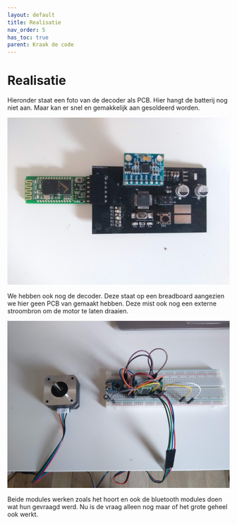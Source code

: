 ```yaml
---
layout: default
title: Realisatie
nav_order: 5
has_toc: true
parent: Kraak de code
---
```


# Realisatie

Hieronder staat een foto van de decoder als PCB. Hier hangt de batterij nog niet aan. Maar kan er snel en gemakkelijk aan gesoldeerd worden.

![Remote controller](../ImagesRobin/remotecontroller1.jpg)

We hebben ook nog de decoder. Deze staat op een breadboard aangezien we hier geen PCB van gemaakt hebben. Deze mist ook nog een externe stroombron om de motor te laten draaien.

![Decoder](../ImagesRobin/decoder1.jpg)

Beide modules werken zoals het hoort en ook de bluetooth modules doen wat hun gevraagd werd. Nu is de vraag alleen nog maar of het grote geheel ook werkt.